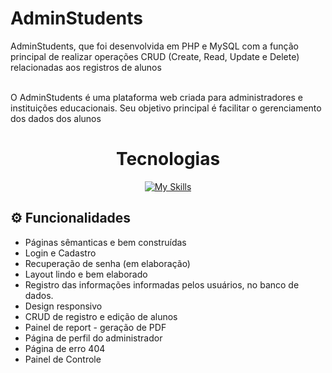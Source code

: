 # AdminStudents

 AdminStudents, que foi desenvolvida em PHP e MySQL com a função principal de realizar operações CRUD (Create, Read, Update e Delete) relacionadas aos registros de alunos

 <br> O AdminStudents é uma plataforma web criada para administradores e instituições educacionais. Seu objetivo principal é facilitar o gerenciamento dos dados dos alunos </br>
<div align="center"> 
  <h1>Tecnologias</h1>


[![My Skills](https://skillicons.dev/icons?i=html,css,js,git,php,mysql,bootstrap,vscode)](https://skillicons.dev)

 </div>
<div>


## ⚙ Funcionalidades 
- Páginas sêmanticas e bem construídas <br>
- Login e Cadastro
- Recuperação de senha (em elaboração)
- Layout lindo e bem elaborado <br> 
- Registro das informações informadas pelos usuários, no banco de dados. <br>
- Design responsivo <br>
- CRUD de registro e edição de alunos <br>
- Painel de report - geração de PDF <br>
- Página de perfil do administrador <br>
- Página de erro 404 <br>
- Painel de Controle <br>
 
<br>
